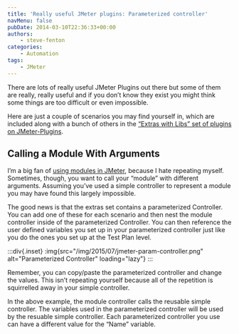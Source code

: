 ```yaml
---
title: 'Really useful JMeter plugins: Parameterized controller'
navMenu: false
pubDate: 2014-03-10T22:36:33+00:00
authors:
    - steve-fenton
categories:
    - Automation
tags:
    - JMeter
---
```


There are lots of really useful JMeter Plugins out there but some of them are really, really useful and if you don’t know they exist you might think some things are too difficult or even impossible.

Here are just a couple of scenarios you may find yourself in, which are included along with a bunch of others in the [“Extras with Libs” set of plugins on JMeter-Plugins](http://jmeter-plugins.org/downloads/all/).

## Calling a Module With Arguments

I’m a big fan of [using modules in JMeter](/blog/2012/06/modularising-jmeter-tests/), because I hate repeating myself. Sometimes, though, you want to call your “module” with different arguments. Assuming you’ve used a simple controller to represent a module you may have found this largely impossible.

The good news is that the extras set contains a parameterized Controller. You can add one of these for each scenario and then nest the module controller inside of the parameterized Controller. You can then reference the user defined variables you set up in your parameterized controller just like you do the ones you set up at the Test Plan level.

:::div{.inset}
:img{src="/img/2015/07/jmeter-param-controller.png" alt="Parameterized Controller" loading="lazy"}
:::

Remember, you can copy/paste the parameterized controller and change the values. This isn’t repeating yourself because all of the repetition is squirrelled away in your simple controller.

In the above example, the module controller calls the reusable simple controller. The variables used in the parameterized controller will be used by the resuable simple controller. Each parameterized controller you use can have a different value for the “Name” variable.